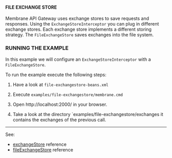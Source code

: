 #### FILE EXCHANGE STORE

Membrane API Gateway uses exchange stores to save requests and responses. Using the `ExchangeStoreInterceptor` you can plug in different exchange stores. Each exchange store implements a different storing strategy. The `FileExchangeStore` saves exchanges into the file system.

     
### RUNNING THE EXAMPLE

In this example we will configure an `ExchangeStoreInterceptor` with a `FileExchangeStore`. 

To run the example execute the following steps:

1. Have a look at `file-exchangestore-beans.xml`

2. Execute `examples/file-exchangestore/membrane.cmd`

3. Open http://localhost:2000/ in your browser.

4. Take a look at the directory `examples/file-exchangestore/exchanges it contains the exchanges of the previous call.

---
See: 
- [exchangeStore](https://membrane-soa.org/api-gateway-doc/current/configuration/reference/exchangeStore.htm) reference
- [fileExchangeStore](https://membrane-soa.org/api-gateway-doc/current/configuration/reference/fileExchangeStore.htm) reference
